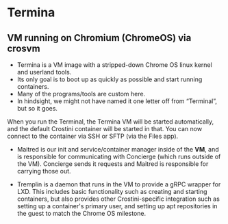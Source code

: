 # Termina

## VM running on Chromium (ChromeOS) via crosvm

* Termina is a VM image with a stripped-down Chrome OS linux kernel and userland tools. 
* Its only goal is to boot up as quickly as possible and start running containers. 
* Many of the programs/tools are custom here. 
* In hindsight, we might not have named it one letter off from “Terminal”, but so it goes.

When you run the Terminal, the Termina VM will be started automatically, and the default Crostini container will be started in that. You can now connect to the container via SSH or SFTP (via the Files app).


* Maitred is our init and service/container manager inside of the **VM**, and is responsible for communicating with Concierge (which runs outside of the VM). Concierge sends it requests and Maitred is responsible for carrying those out.

* Tremplin is a daemon that runs in the VM to provide a gRPC wrapper for LXD. This includes basic functionality such as creating and starting containers, but also provides other Crostini-specific integration such as setting up a container's primary user, and setting up apt repositories in the guest to match the Chrome OS milestone.

